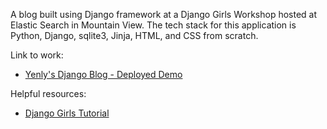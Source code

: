 A blog built using Django framework at a Django Girls Workshop hosted at Elastic Search in Mountain View. The tech stack for this application is Python, Django, sqlite3, Jinja, HTML, and CSS from scratch.

Link to work:
* [Yenly's Django Blog - Deployed Demo](http://yencodes.pythonanywhere.com/)

Helpful resources:
* [Django Girls Tutorial](https://tutorial.djangogirls.org/en/)
